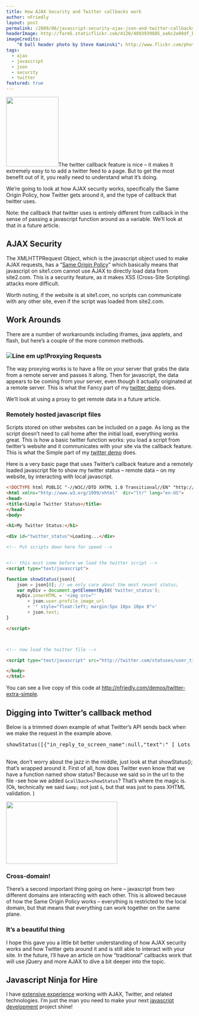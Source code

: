 ```yaml
---
title: How AJAX Security and Twitter callbacks work
author: nFriedly
layout: post
permalink: /2009/06/javascript-security-ajax-json-and-twitter-callbacks/
headerImage: http://farm5.staticflickr.com/4120/4893939885_ea6c2e08df_b.jpg
imageCredits: 
	"8 ball header photo by Steve Kaminski": http://www.flickr.com/photos/tequilashooters/4893939885/
tags:
  - ajax
  - javascript
  - json
  - security
  - twitter
featured: true
---
```

<img class="alignleft" title="Breaking javascript - the right way" src="http://www.sxc.hu/pic/m/s/si/simonok/323276_game_of_pool.jpg" alt="" width="141" height="188" />The twitter callback feature is nice &#8211; it makes it extremely easy to to add a twitter feed to a page. But to get the most benefit out of it, you really need to understand what it&#8217;s doing.

We&#8217;re going to look at how AJAX security works, specifically the Same Origin Policy, how Twitter gets around it, and the type of callback that twitter uses.

Note: the callback that twitter uses is entirely different from callback in the sense of passing a javascript function around as a variable. We&#8217;ll look at that in a future article.

<!--more-->

## AJAX Security

The XMLHTTPRequest Object, which is the javascript object used to make AJAX requests, has a &#8220;[Same Origin Policy][1]&#8221; which basically means that javascript on site1.com cannot use AJAX to directly load data from site2.com. This is a security feature, as it makes XSS (Cross-Site Scripting) attacks more difficult.

Worth noting, if the website is at site1.com, no scripts can communicate with any other site, even if the script was loaded from site2.com.

## Work Arounds

There are a number of workarounds including iframes, java applets, and flash, but here&#8217;s a couple of the more common methods.

### <img src="http://www.sxc.hu/pic/m/c/cw/cwmgary/486891_all_lined_up.jpg" alt="Line em up!" class="alignright" />Proxying Requests

The way proxying works is to have a file on your server that grabs the data from a remote server and passes it along. Then for javascript, the data appears to be coming from your server, even though it actually originated at a remote server. This is what the Fancy part of my [twitter demo][2] does.

We&#8217;ll look at using a proxy to get remote data in a future article.

### Remotely hosted javascript files

Scripts stored on other websites can be included on a page. As long as the script doesn&#8217;t need to call home after the initial load, everything works great. This is how a basic twitter function works: you load a script from twitter&#8217;s website and it communicates with your site via the callback feature. This is what the Simple part of my [twitter demo][2] does.

Here is a very basic page that uses Twitter&#8217;s callback feature and a remotely loaded javascript file to show my twitter status &#8211; remote data &#8211; on my website, by interacting with local javascript.

``` html
<!DOCTYPE html PUBLIC "-//W3C//DTD XHTML 1.0 Transitional//EN" "http://www.w3.org/TR/xhtml1/DTD/xhtml1-transitional.dtd">
<html xmlns="http://www.w3.org/1999/xhtml"  dir="ltr" lang="en-US">
<head>
<title>Simple Twitter Status</title>
</head>
<body>

<h1>My Twitter Status:</h1>

<div id="twitter_status">Loading...</div>

<!-- Put scripts down here for speed -->


<!-- this must come before we load the twitter script -->
<script type="text/javascript">

function showStatus(json){
	json = json[0]; // we only care about the most recent status;
	var myDiv = document.getElementById('twitter_status');
	myDiv.innerHTML = '<img src="'
		+ json.user.profile_image_url
		+ '" style="float:left; margin:5px 10px 10px 0">'
		+ json.text;
}

</script>



<!-- now load the twitter file -->

<script type="text/javascript" src="http://twitter.com/statuses/user_timeline/nfriedly.json?count=1&amp;callback=showStatus&amp;random=<?php echo time(); ?>" /></script>

</body>
</html>
```

You can see a live copy of this code at <http://nfriedly.com/demos/twitter-extra-simple>.

## Digging into Twitter&#8217;s callback method

Below is a trimmed down example of what Twitter&#8217;s API sends back when we make the request in the example above.

<pre class="brush: jscript; title: ; notranslate" title="">showStatus([{"in_reply_to_screen_name":null,"text":" [ Lots of information that I'm omitting because it's not the point. ] "]);

</pre>

Now, don&#8217;t worry about the jazz in the middle, just look at that showStatus(); that&#8217;s wrapped around it. First of all, how does Twitter even know that we have a function named show status? Because we said so in the url to the file -see how we added `&callback=showStatus`? That&#8217;s where the magic is.  (Ok, technically we said `&amp;` not just `&`, but that was just to pass XHTML validation. )

<img class="alignright" title="The break!" src="http://www.sxc.hu/pic/m/l/lj/ljweb/490307_pool_break.jpg" alt="" width="300" height="168" />

### Cross-domain!

There&#8217;s a second important thing going on here &#8211; javascript from two different domains are interacting with each other. This is allowed because of how the Same Origin Policy works &#8211; everything is restricted to the local domain, but that means that everything can work together on the same plane.

### It&#8217;s a beautiful thing

I hope this gave you a little bit better understanding of how AJAX security works and how Twitter gets around it and is still able to interact with your site. In the future, I&#8217;ll have an article on how &#8220;traditional&#8221; callbacks work that will use jQuery and more AJAX to dive a bit deeper into the topic.

## Javascript Ninja for Hire

I have [extensive experience][3] working with AJAX, Twitter, and related technologies. I&#8217;m just the man you need to make your next [javascript development][4] project shine!

 [1]: https://developer.mozilla.org/En/Same_origin_policy_for_JavaScript
 [2]: http://nfriedly.com/demos/twitter
 [3]: http://nfriedly.com/portfolio
 [4]: http://nfriedly.com/webdev